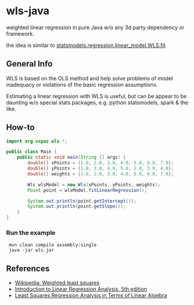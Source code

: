 # wls-java

weighted linear regression in pure Java w/o any 3d party dependency or framework.

the idea is similar to [statsmodels.regression.linear_model.WLS.fit](https://tinyurl.com/y3vkn5d2)

## General Info

WLS is based on the OLS method and help solve problems of model inadequacy or violations of the basic regression
assumptions.

Estimating a linear regression with WLS is useful, but can be appear to be daunting w/o special stats packages, e.g.
python statsmodels, spark & the like.

## How-to

```java
import org.vspaz.wls.*;

public class Main {
    public static void main(String [] args) {
        double[] xPoints = {1.0, 2.0, 3.0, 4.0, 5.0, 6.0, 7.0};
        double[] yPoints = {1.0, 3.0, 4.0, 5.0, 2.0, 3.0, 4.0};
        double[] weights = {1.0, 2.0, 3.0, 4.0, 5.0, 6.0, 7.0};

        Wls wlsModel = new Wls(xPoints, yPoints, weights);
        Point point = wlsModel.fitLinearRegression();

        System.out.println(point.getIntercept());
        System.out.println(point.getSlope());
    }
}
```

### Run the example
```shell
 mvn clean compile assembly:single
 java -jar wls.jar
```

## References

- [Wikipedia: Weighted least squares](https://en.wikipedia.org/wiki/Weighted_least_squares)
- [Introduction to Linear Regression Analysis, 5th edition](https://tinyurl.com/y3clfnrs)
- [Least Squares Regression Analysis in Terms of Linear Algebra](https://tinyurl.com/y485qhlg) 
